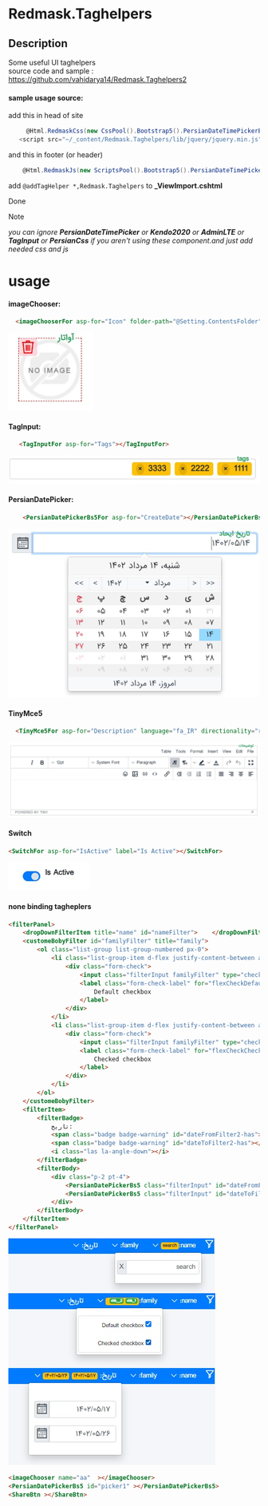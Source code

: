 ﻿# Redmask.Taghelpers 

## Description
Some useful UI taghelpers  
source code and sample : https://github.com/vahidarya14/Redmask.Taghelpers2

#### sample usage source:

add this in head of site
```csharp
     @Html.RedmaskCss(new CssPool().Bootstrap5().PersianDateTimePickerBs5().Kendo2020().AdminLTE().TagInput().PersianCss())
   <script src="~/_content/Redmask.Taghelpers/lib/jquery/jquery.min.js"></script>
```
and this in footer (or header)
```csharp
    @Html.RedmaskJs(new ScriptsPool().Bootstrap5().PersianDateTimePickerBs5().Kendo2020().AdminLTE().TinyMCE5().TagInput())

```
 add ``` @addTagHelper *,Redmask.Taghelpers ``` to **_ViewImport.cshtml**

Done

>[!NOTE]
>_you can ignore **PersianDateTimePicker** or **Kendo2020** or **AdminLTE** or **TagInput** or **PersianCss** if you aren't using these component.and just add needed css and js_
> 
# usage

#### imageChooser:
```html
  <imageChooserFor asp-for="Icon" folder-path="@Setting.ContentsFolder" max-kb="1500" img-css="max-height:200px;border:2px solid blue;" ></imageChooserFor>
```
![](res/imageChooserFor.jpg)

#### TagInput:
```html
   <TagInputFor asp-for="Tags"></TagInputFor>
```
![](res/TagInputFor.jpg)

#### PersianDatePicker:
```html
    <PersianDatePickerBs5For asp-for="CreateDate"></PersianDatePickerBs5For>
```
![](res/PersianDatePickerFor.jpg)

#### TinyMce5
```html
  <TinyMce5For asp-for="Description" language="fa_IR" directionality="rtl">some content</TinyMce5For>

```
![](res/TinyMce5For.jpg)

#### Switch
```html
<SwitchFor asp-for="IsActive" label="Is Active"></SwitchFor>
```
![](res/SwitchFor.jpg)

#### none binding tagheplers
```html
<filterPanel>
    <dropDownFilterItem title="name" id="nameFilter">    </dropDownFilterItem>
    <customeBobyFilter id="familyFilter" title="family">
        <ol class="list-group list-group-numbered px-0">
            <li class="list-group-item d-flex justify-content-between align-items-start">
                <div class="form-check">
                    <input class="filterInput familyFilter" type="checkbox" data-lbl="chk_1" id="flexCheckDefault">
                    <label class="form-check-label" for="flexCheckDefault">
                        Default checkbox
                    </label>
                </div>
            </li>
            <li class="list-group-item d-flex justify-content-between align-items-start">
                <div class="form-check">
                    <input class="filterInput familyFilter" type="checkbox" data-lbl="chk__2" id="flexCheckChecked">
                    <label class="form-check-label" for="flexCheckChecked">
                        Checked checkbox
                    </label>
                </div>
            </li>
        </ol>
    </customeBobyFilter>
    <filterItem>
        <filterBadge>
            تاریخ:
            <span class="badge badge-warning" id="dateFromFilter2-has"></span>
            <span class="badge badge-warning" id="dateToFilter2-has"></span>
            <i class="las la-angle-down"></i>
        </filterBadge>
        <filterBody>
            <div class="p-2 pt-4">
                <PersianDatePickerBs5 class="filterInput" id="dateFromFilter"></PersianDatePickerBs5>
                <PersianDatePickerBs5 class="filterInput" id="dateToFilter"></PersianDatePickerBs5>
            </div>
        </filterBody>
    </filterItem>
</filterPanel>
```
![](res/filterPanel.jpg)

```html
<imageChooser name="aa"  ></imageChooser>
<PersianDatePickerBs5 id="picker1" ></PersianDatePickerBs5>
<ShareBtn ></ShareBtn>
```
